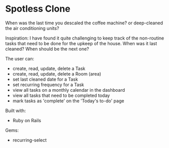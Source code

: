 # Spotless Clone

When was the last time you descaled the coffee machine? or deep-cleaned the air conditioning units? 

Inspiration: I have found it quite challenging to keep track of the non-routine tasks that need to be done for the upkeep of the house. When was it last cleaned? When should be the next one? 

The user can:
- create, read, update, delete a Task
- create, read, update, delete a Room (area) 
- set last cleaned date for a Task
- set recurring frequency for a Task
- view all tasks on a monthly calendar in the dashboard
- view all tasks that need to be completed today
- mark tasks as 'complete' on the 'Today's to-do' page

Built with: 

* Ruby on Rails 


Gems:

* recurring-select
